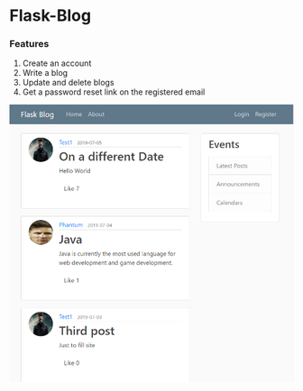 # Flask-Blog
### Features
1. Create an account
2. Write a blog 
3. Update and delete blogs
4. Get a password reset link on the registered email

<img src="Flask-Images/home.png"></img>
